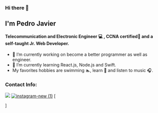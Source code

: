 ### Hi there 👋

## I'm Pedro Javier 

#### Telecommunication and Electronic Engineer :computer: , CCNA certified:iphone: and a self-taught Jr. Web Developer.

- 🔭 I’m currently working on become a better programmer as well as engineer.
- 🌱 I’m currently learning React.js, Node.js and Swift.
-  My favorites hobbies are swimming :swimmer:, learn :book: and listen to music :headphones:.

### Contact Info:
[<img src="https://img.icons8.com/fluent/48/4a90e2/linkedin.png"/>](https://www.linkedin.com/in/pedro-javier-mu%C3%B1oz-garc%C3%ADa-386060246/)
[![instagram-new (1)](https://user-images.githubusercontent.com/100593496/192603944-31c886ee-77e9-4907-a4d2-4b4f0d602397.png)](https://www.instagram.com/pedro_j.mugar/)
[<div data-iframe-width="150" data-iframe-height="270" data-share-badge-id="50aaff93-1aaf-49ad-8e62-d5f850a94ce5" data-share-badge-host="https://www.credly.com"></div><script type="text/javascript" async src="//cdn.credly.com/assets/utilities/embed.js"></script>]





